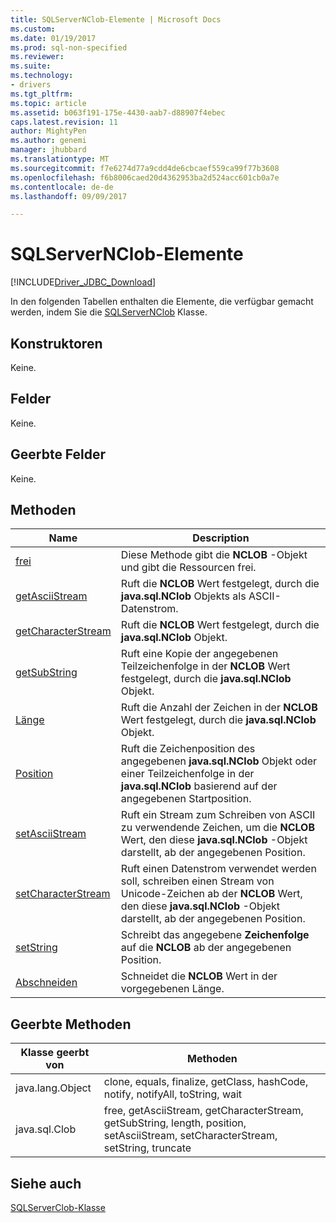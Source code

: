 ```yaml
---
title: SQLServerNClob-Elemente | Microsoft Docs
ms.custom: 
ms.date: 01/19/2017
ms.prod: sql-non-specified
ms.reviewer: 
ms.suite: 
ms.technology:
- drivers
ms.tgt_pltfrm: 
ms.topic: article
ms.assetid: b063f191-175e-4430-aab7-d88907f4ebec
caps.latest.revision: 11
author: MightyPen
ms.author: genemi
manager: jhubbard
ms.translationtype: MT
ms.sourcegitcommit: f7e6274d77a9cdd4de6cbcaef559ca99f77b3608
ms.openlocfilehash: f6b8006caed20d4362953ba2d524acc601cb0a7e
ms.contentlocale: de-de
ms.lasthandoff: 09/09/2017

---
```

# <a name="sqlservernclob-members"></a>SQLServerNClob-Elemente
[!INCLUDE[Driver_JDBC_Download](../../../includes/driver_jdbc_download.md)]

  In den folgenden Tabellen enthalten die Elemente, die verfügbar gemacht werden, indem Sie die [SQLServerNClob](../../../connect/jdbc/reference/sqlservernclob-class.md) Klasse.  
  
## <a name="constructors"></a>Konstruktoren  
 Keine.  
  
## <a name="fields"></a>Felder  
 Keine.  
  
## <a name="inherited-fields"></a>Geerbte Felder  
 Keine.  
  
## <a name="methods"></a>Methoden  
  
|Name|Description|  
|----------|-----------------|  
|[frei](../../../connect/jdbc/reference/free-method-sqlservernclob.md)|Diese Methode gibt die **NCLOB** -Objekt und gibt die Ressourcen frei.|  
|[getAsciiStream](../../../connect/jdbc/reference/getasciistream-method-sqlservernclob.md)|Ruft die **NCLOB** Wert festgelegt, durch die **java.sql.NClob** Objekts als ASCII-Datenstrom.|  
|[getCharacterStream](../../../connect/jdbc/reference/getcharacterstream-method-sqlservernclob.md)|Ruft die **NCLOB** Wert festgelegt, durch die **java.sql.NClob** Objekt.|  
|[getSubString](../../../connect/jdbc/reference/getsubstring-method-sqlservernclob.md)|Ruft eine Kopie der angegebenen Teilzeichenfolge in der **NCLOB** Wert festgelegt, durch die **java.sql.NClob** Objekt.|  
|[Länge](../../../connect/jdbc/reference/length-method-sqlservernclob.md)|Ruft die Anzahl der Zeichen in der **NCLOB** Wert festgelegt, durch die **java.sql.NClob** Objekt.|  
|[Position](../../../connect/jdbc/reference/position-method-sqlservernclob.md)|Ruft die Zeichenposition des angegebenen **java.sql.NClob** Objekt oder einer Teilzeichenfolge in der **java.sql.NClob** basierend auf der angegebenen Startposition.|  
|[setAsciiStream](../../../connect/jdbc/reference/setasciistream-method-sqlservernclob.md)|Ruft ein Stream zum Schreiben von ASCII zu verwendende Zeichen, um die **NCLOB** Wert, den diese **java.sql.NClob** -Objekt darstellt, ab der angegebenen Position.|  
|[setCharacterStream](../../../connect/jdbc/reference/setcharacterstream-method-sqlservernclob.md)|Ruft einen Datenstrom verwendet werden soll, schreiben einen Stream von Unicode-Zeichen ab der **NCLOB** Wert, den diese **java.sql.NClob** -Objekt darstellt, ab der angegebenen Position.|  
|[setString](../../../connect/jdbc/reference/setstring-method-sqlservernclob.md)|Schreibt das angegebene **Zeichenfolge** auf die **NCLOB** ab der angegebenen Position.|  
|[Abschneiden](../../../connect/jdbc/reference/truncate-method-sqlservernclob.md)|Schneidet die **NCLOB** Wert in der vorgegebenen Länge.|  
  
## <a name="inherited-methods"></a>Geerbte Methoden  
  
|Klasse geerbt von|Methoden|  
|--------------------------|-------------|  
|java.lang.Object|clone, equals, finalize, getClass, hashCode, notify, notifyAll, toString, wait|  
|java.sql.Clob|free, getAsciiStream, getCharacterStream, getSubString, length, position, setAsciiStream, setCharacterStream, setString, truncate|  
  
## <a name="see-also"></a>Siehe auch  
 [SQLServerClob-Klasse](../../../connect/jdbc/reference/sqlserverclob-class.md)  
  
  
